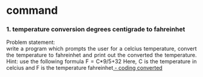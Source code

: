 <h1><b>command</b></h1>
<h3>1. temperature conversion degrees centigrade to fahreinhet</h3>
<p align="justify">Problem statement:<br>
    write a program which prompts the user for a celcius temperature, convert the temperature to fahreinhet  and print out the converted the temperature.
  Hint: use the following formula
  F = C*9/5+32
  Here, C is the temperature in celcius and F is the temperature fahreinhet<a href="https://github.com/faizH3/newbie/blob/MyCourses/MK%20Kita/Praktikum%20pemrograman/PYTHON/1.konversi_suhu.py"> - coding converted</a></p>
